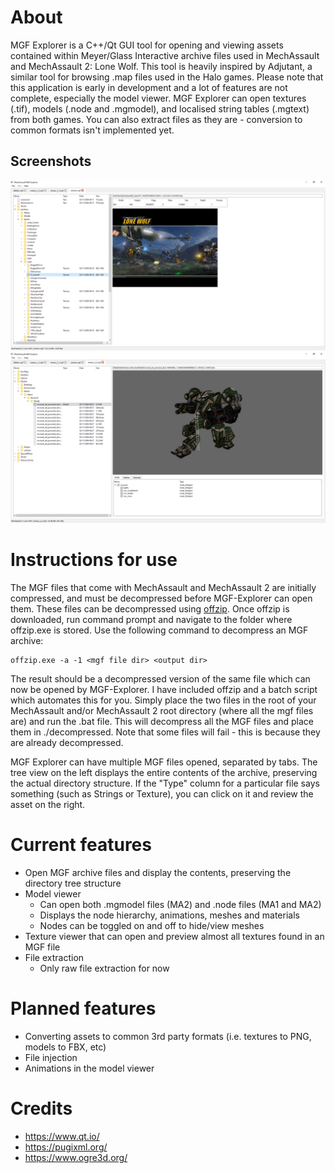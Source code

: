 # About
MGF Explorer is a C++/Qt GUI tool for opening and viewing assets contained within Meyer/Glass Interactive archive files used in MechAssault and MechAssault 2: Lone Wolf. This tool is heavily inspired by Adjutant, a similar tool for browsing .map files used in the Halo games. Please note that this application is early in development and a lot of features are not complete, especially the model viewer. MGF Explorer can open textures (.tif), models (.node and .mgmodel), and localised string tables (.mgtext) from both games. You can also extract files as they are - conversion to common formats isn't implemented yet.

## Screenshots
![](screenshots/MechAssault_MGF_Explorer_FIErpp96KT.png)
![](screenshots/MechAssault_MGF_Explorer_T1brOlKPml.png)

# Instructions for use
The MGF files that come with MechAssault and MechAssault 2 are initially compressed, and must be decompressed before MGF-Explorer can open them.
These files can be decompressed using [offzip](http://aluigi.altervista.org/mytoolz/offzip.zip "http://aluigi.altervista.org/mytoolz/offzip.zip"). Once offzip is downloaded, run command prompt and navigate to the folder where offzip.exe is stored.
Use the following command to decompress an MGF archive:
```
offzip.exe -a -1 <mgf file dir> <output dir>
```
The result should be a decompressed version of the same file which can now be opened by MGF-Explorer.
I have included offzip and a batch script which automates this for you. Simply place the two files in the root of your MechAssault and/or MechAssault 2 root directory (where all the mgf files are) and run the .bat file. This will decompress all the MGF files and place them in ./decompressed. Note that some files will fail - this is because they are already decompressed.

MGF Explorer can have multiple MGF files opened, separated by tabs. The tree view on the left displays the entire contents of the archive, preserving the actual directory structure. If the "Type" column for a particular file says something (such as Strings or Texture), you can click on it and review the asset on the right.

# Current features
* Open MGF archive files and display the contents, preserving the directory tree structure
* Model viewer
  * Can open both .mgmodel files (MA2) and .node files (MA1 and MA2)
  * Displays the node hierarchy, animations, meshes and materials
  * Nodes can be toggled on and off to hide/view meshes
* Texture viewer that can open and preview almost all textures found in an MGF file
* File extraction
  * Only raw file extraction for now
	
# Planned features
* Converting assets to common 3rd party formats (i.e. textures to PNG, models to FBX, etc)
* File injection
* Animations in the model viewer

# Credits
* https://www.qt.io/
* https://pugixml.org/
* https://www.ogre3d.org/